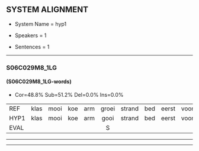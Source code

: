
## SYSTEM ALIGNMENT

- System Name = hyp1

- Speakers = 1

- Sentences = 1

---

### S06C029M8_1LG

#### (S06C029M8_1LG-words)

- Cor=48.8%	Sub=51.2%	Del=0.0%	Ins=0.0%

|  |  |  |  |  |  |  |  |  |  |  |  |  |  |  |  |  |  |  |  |  |  |  |  |  |  |  |  |  |  |  |  |  |  |  |  |  |  |  |  |  |  |
|:--- |:---:|:---:|:---:|:---:|:---:|:---:|:---:|:---:|:---:|:---:|:---:|:---:|:---:|:---:|:---:|:---:|:---:|:---:|:---:|:---:|:---:|:---:|:---:|:---:|:---:|:---:|:---:|:---:|:---:|:---:|:---:|:---:|:---:|:---:|:---:|:---:|:---:|:---:|:---:|:---:|:---:|
| REF | klas | mooi | koe | arm | groei | strand | bed | eerst | voor | draai | sjaal | sjaal | herfst | duur | straat | leeuw | clown | hoek | krant | hout | vriend | gauw | chips | groen | feest | reis | jas | huis | paard | vijf | muts | nieuw | kind | bang | oog | zacht | schoen | plas | neus | knoop | plank |
| HYP1 | klas | mooi | koe | arm | gooi | strand | bed | eerst | voor | draai | signaal | sja | herrst | duur | straat | lijw | klan | hoek | krand | hat | zrint | ga | ships | groen | fist | res | jas | hu | part | vijf | muts | nee | kind | bang | och | zegt | schoen | blas | neuis | knop | plank |
| EVAL |  |  |  |  | S |  |  |  |  |  | S | S | S |  |  | S | S |  | S | S | S | S | S |  | S | S |  | S | S |  |  | S |  |  | S | S |  | S | S | S |  |
---

---
